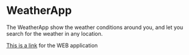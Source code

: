 # WeatherApp

The WeatherApp show the weather conditions around you, and let you search for the weather in any location.

[This is a link](http://ec2-18-189-20-160.us-east-2.compute.amazonaws.com:5000/home) for the WEB application 


